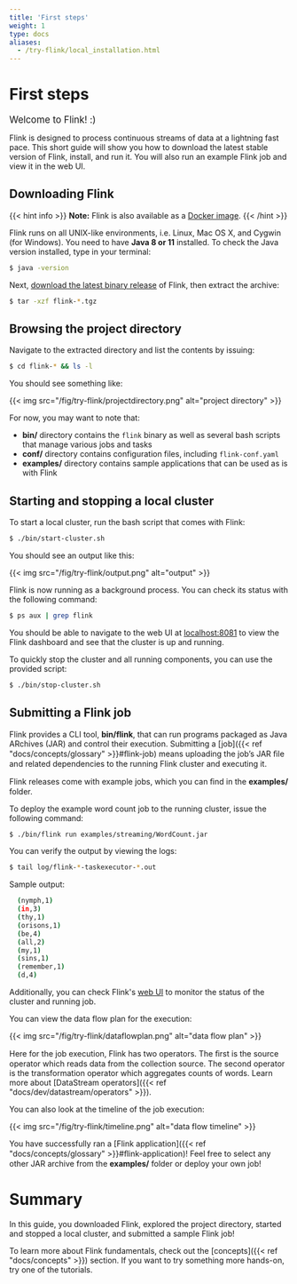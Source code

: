 ```yaml
---
title: 'First steps'
weight: 1
type: docs
aliases:
  - /try-flink/local_installation.html
---
```

<!--
Licensed to the Apache Software Foundation (ASF) under one
or more contributor license agreements.  See the NOTICE file
distributed with this work for additional information
regarding copyright ownership.  The ASF licenses this file
to you under the Apache License, Version 2.0 (the
"License"); you may not use this file except in compliance
with the License.  You may obtain a copy of the License at

  http://www.apache.org/licenses/LICENSE-2.0

Unless required by applicable law or agreed to in writing,
software distributed under the License is distributed on an
"AS IS" BASIS, WITHOUT WARRANTIES OR CONDITIONS OF ANY
KIND, either express or implied.  See the License for the
specific language governing permissions and limitations
under the License.
-->

# First steps

<span style="font-size:larger;">Welcome to Flink! :)</span>

Flink is designed to process continuous streams of data at a lightning fast pace. This short guide
will show you how to download the latest stable version of Flink, install, and run it. You will 
also run an example Flink job and view it in the web UI. 


## Downloading Flink

{{< hint info >}}
__Note:__ Flink is also available as a [Docker image](https://hub.docker.com/_/flink).
{{< /hint >}}

Flink runs on all UNIX-like environments, i.e. Linux, Mac OS X, and Cygwin (for Windows). You need 
to have __Java 8 or 11__ installed. To check the Java version installed, type in your terminal: 

```bash
$ java -version
```

Next, [download the latest binary release](https://flink.apache.org/downloads.html) of Flink, 
then extract the archive: 

```bash
$ tar -xzf flink-*.tgz
```

## Browsing the project directory

Navigate to the extracted directory and list the contents by issuing:

```bash
$ cd flink-* && ls -l
```

You should see something like:

{{< img src="/fig/try-flink/projectdirectory.png" alt="project directory" >}}

For now, you may want to note that:
- __bin/__ directory contains the `flink` binary as well as several bash scripts that manage various jobs and tasks
- __conf/__ directory contains configuration files, including `flink-conf.yaml`
- __examples/__ directory contains sample applications that can be used as is with Flink


## Starting and stopping a local cluster

To start a local cluster, run the bash script that comes with Flink:

```bash
$ ./bin/start-cluster.sh
```

You should see an output like this:

{{< img src="/fig/try-flink/output.png" alt="output" >}}

Flink is now running as a background process. You can check its status with the following command:

```bash
$ ps aux | grep flink
```

You should be able to navigate to the web UI at [localhost:8081](http://localhost:8081) to view
the Flink dashboard and see that the cluster is up and running. 

To quickly stop the cluster and all running components, you can use the provided script:

```bash
$ ./bin/stop-cluster.sh
```

## Submitting a Flink job

Flink provides a CLI tool, __bin/flink__, that can run programs packaged as Java ARchives (JAR)
and control their execution. Submitting a [job]({{< ref "docs/concepts/glossary" >}}#ﬂink-job) means uploading the job’s JAR ﬁle and related dependencies to the running Flink cluster
and executing it.

Flink releases come with example jobs, which you can ﬁnd in the __examples/__ folder.

To deploy the example word count job to the running cluster, issue the following command:

```bash
$ ./bin/flink run examples/streaming/WordCount.jar
```

You can verify the output by viewing the logs:

```bash
$ tail log/flink-*-taskexecutor-*.out
```

Sample output:

```bash
  (nymph,1)
  (in,3)
  (thy,1)
  (orisons,1)
  (be,4)
  (all,2)
  (my,1)
  (sins,1)
  (remember,1)
  (d,4)
```

Additionally, you can check Flink's [web UI](http://localhost:8081) to monitor the status of the cluster and running job.

You can view the data flow plan for the execution:

{{< img src="/fig/try-flink/dataflowplan.png" alt="data flow plan" >}}

Here for the job execution, Flink has two operators. The ﬁrst is the source operator which reads data from the
collection source. The second operator is the transformation operator which aggregates counts of words. Learn
more about [DataStream operators]({{< ref "docs/dev/datastream/operators" >}}).

You can also look at the timeline of the job execution:

{{< img src="/fig/try-flink/timeline.png" alt="data flow timeline" >}}

You have successfully ran a [Flink application]({{< ref "docs/concepts/glossary" >}}#ﬂink-application)! Feel free to select any other JAR archive from the __examples/__
folder or deploy your own job!

# Summary

In this guide, you downloaded Flink, explored the project directory, started and stopped a local cluster, and submitted a sample Flink job!

To learn more about Flink fundamentals, check out the [concepts]({{< ref "docs/concepts" >}}) section. If you want to try something more hands-on, try one of the tutorials.
